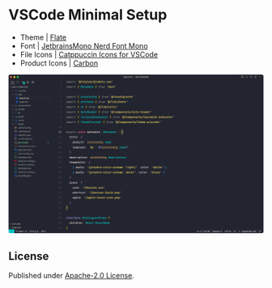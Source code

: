 # VSCode Minimal Setup

- Theme | <a href="https://github.com/hiukky/flate">Flate</a>
- Font | <a href="https://www.jetbrains.com/lp/mono/">JetbrainsMono Nerd Font Mono</a>
- File Icons | <a href="https://marketplace.visualstudio.com/items?itemName=Catppuccin.catppuccin-vsc-icons">Catppuccin Icons for VSCode</a>
- Product Icons | <a href="https://github.com/antfu/vscode-icons-carbon">Carbon</a>

![VSCode Setup](screenshot.webp)

## License

Published under [Apache-2.0 License](./LICENCE).
